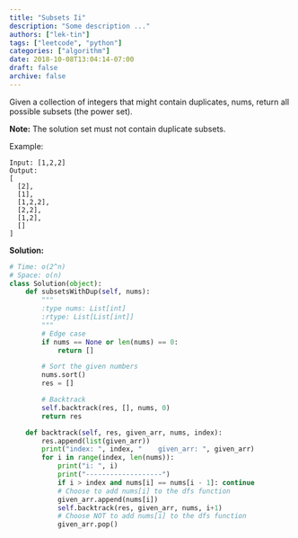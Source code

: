```yaml
---
title: "Subsets Ii"
description: "Some description ..."
authors: ["lek-tin"]
tags: ["leetcode", "python"]
categories: ["algorithm"]
date: 2018-10-08T13:04:14-07:00
draft: false
archive: false
---
```

Given a collection of integers that might contain duplicates, nums, return all possible subsets (the power set).

**Note:** The solution set must not contain duplicate subsets.

Example:
```
Input: [1,2,2]
Output:
[
  [2],
  [1],
  [1,2,2],
  [2,2],
  [1,2],
  []
]
```
**Solution:**
```python
# Time: o(2^n)
# Space: o(n)
class Solution(object):
    def subsetsWithDup(self, nums):
        """
        :type nums: List[int]
        :rtype: List[List[int]]
        """
        # Edge case
        if nums == None or len(nums) == 0:
            return []

        # Sort the given numbers
        nums.sort()
        res = []

        # Backtrack
        self.backtrack(res, [], nums, 0)
        return res

    def backtrack(self, res, given_arr, nums, index):
        res.append(list(given_arr))
        print("index: ", index, "    given_arr: ", given_arr)
        for i in range(index, len(nums)):
            print("i: ", i)
            print("-------------------")
            if i > index and nums[i] == nums[i - 1]: continue
            # Choose to add nums[i] to the dfs function
            given_arr.append(nums[i])
            self.backtrack(res, given_arr, nums, i+1)
            # Choose NOT to add nums[i] to the dfs function
            given_arr.pop()
```
